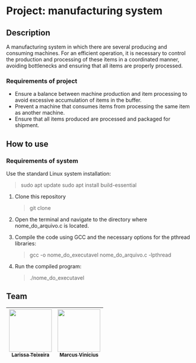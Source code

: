 # Project: manufacturing system

## Description

A manufacturing system in which there are several producing and consuming machines. For an efficient operation, it is necessary to control the production and processing of these items in a coordinated manner, avoiding bottlenecks and ensuring that all items are properly processed.

### Requirements of project

- Ensure a balance between machine production and item processing to avoid excessive accumulation of items in the buffer.
- Prevent a machine that consumes items from processing the same item as another machine.
- Ensure that all items produced are processed and packaged for shipment.

## How to use

### Requirements of system

Use the standard Linux system installation:

   > sudo apt update
   > sudo apt install build-essential

1. Clone this repository

   > git clone
   
2. Open the terminal and navigate to the directory where nome_do_arquivo.c is located.

3. Compile the code using GCC and the necessary options for the pthread libraries:

   > gcc -o nome_do_executavel nome_do_arquivo.c -lpthread
   
4. Run the compiled program:
    > ./nome_do_executavel


## Team

| [<img src="https://avatars.githubusercontent.com/u/50165797?v=4" width=115><br><sub>Larissa Teixeira</sub>](https://github.com/lateixeiraa) |  [<img src="https://avatars.githubusercontent.com/u/80260754?v=4" width=115><br><sub>Marcus Vinicius</sub>](https://github.com/mvinicius) |  
| :---: | :---: |
